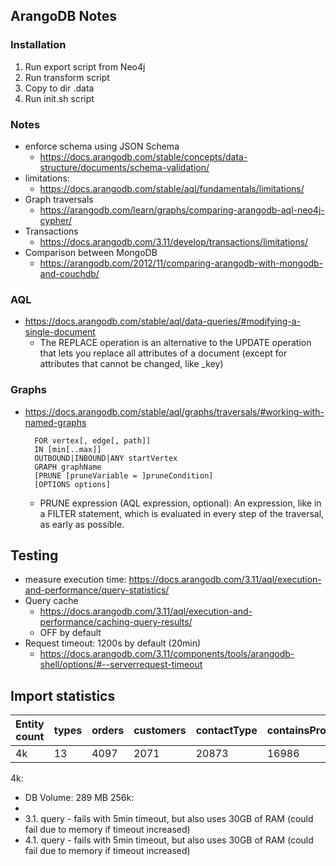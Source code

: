 ## ArangoDB Notes

### Installation
1. Run export script from Neo4j
2. Run transform script
3. Copy to dir .data
4. Run init.sh script

### Notes
- enforce schema using JSON Schema
  - https://docs.arangodb.com/stable/concepts/data-structure/documents/schema-validation/
- limitations:
  - https://docs.arangodb.com/stable/aql/fundamentals/limitations/
- Graph traversals
  - https://arangodb.com/learn/graphs/comparing-arangodb-aql-neo4j-cypher/
- Transactions
  - https://docs.arangodb.com/3.11/develop/transactions/limitations/
- Comparison between MongoDB
  - https://arangodb.com/2012/11/comparing-arangodb-with-mongodb-and-couchdb/

### AQL
- https://docs.arangodb.com/stable/aql/data-queries/#modifying-a-single-document
  - The REPLACE operation is an alternative to the UPDATE operation that lets you replace all attributes of a document (except for attributes that cannot be changed, like _key)

### Graphs
- https://docs.arangodb.com/stable/aql/graphs/traversals/#working-with-named-graphs
    ```aql
      FOR vertex[, edge[, path]]
      IN [min[..max]]
      OUTBOUND|INBOUND|ANY startVertex
      GRAPH graphName
      [PRUNE [pruneVariable = ]pruneCondition]
      [OPTIONS options]
    ```
  - PRUNE expression (AQL expression, optional): An expression, like in a FILTER statement, which is evaluated in every step of the traversal, as early as possible.

## Testing

- measure execution time: https://docs.arangodb.com/3.11/aql/execution-and-performance/query-statistics/
- Query cache
  - https://docs.arangodb.com/3.11/aql/execution-and-performance/caching-query-results/
  - OFF by default
- Request timeout: 1200s by default (20min)
  - https://docs.arangodb.com/3.11/components/tools/arangodb-shell/options/#--serverrequest-timeout


## Import statistics

Entity count | types | orders | customers | contactType | containsProducts | createdBy | hasInterest | hasTag | industryType | isPerson | knows | knows | manufacturedBy | orderedBy
--- | --- | --- | --- | --- | --- | --- | --- | --- | --- | --- | --- | --- | --- | ---
4k | 13 | 4097 | 2071 | 20873 | 16986 | 4999 | 24978 | 24719 | 7100 | 2071 | 25249 | 12694 | 5645

4k:
  - DB Volume: 289 MB
256k:
  - 
  - 3.1. query - fails with 5min timeout, but also uses 30GB of RAM (could fail due to memory if timeout increased)
  - 4.1. query - fails with 5min timeout, but also uses 30GB of RAM (could fail due to memory if timeout increased)